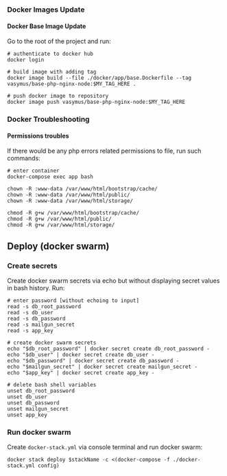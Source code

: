 ### Docker Images Update

#### Docker Base Image Update

Go to the root of the project and run:

```shell
# authenticate to docker hub
docker login

# build image with adding tag
docker image build --file ./docker/app/base.Dockerfile --tag vasymus/base-php-nginx-node:$MY_TAG_HERE .

# push docker image to repository
docker image push vasymus/base-php-nginx-node:$MY_TAG_HERE
```

### Docker Troubleshooting

#### Permissions troubles

If there would be any php errors related permissions to file, run such commands:

```shell
# enter container
docker-compose exec app bash

chown -R :www-data /var/www/html/bootstrap/cache/
chown -R :www-data /var/www/html/public/
chown -R :www-data /var/www/html/storage/

chmod -R g+w /var/www/html/bootstrap/cache/
chmod -R g+w /var/www/html/public/
chmod -R g+w /var/www/html/storage/
```

## Deploy (docker swarm)

### Create secrets

Create docker swarm secrets via echo but without displaying secret values in bash history. Run:

```shell
# enter password [without echoing to input]
read -s db_root_password
read -s db_user
read -s db_password
read -s mailgun_secret
read -s app_key

# create docker swarm secrets
echo "$db_root_password" | docker secret create db_root_password -
echo "$db_user" | docker secret create db_user -
echo "$db_password" | docker secret create db_password -
echo "$mailgun_secret" | docker secret create mailgun_secret -
echo "$app_key" | docker secret create app_key -

# delete bash shell variables
unset db_root_password
unset db_user
unset db_password
unset mailgun_secret
unset app_key
```

### Run docker swarm

Create `docker-stack.yml` via console terminal and run docker swarm:

```shell
docker stack deploy $stackName -c <(docker-compose -f ./docker-stack.yml config)
```
